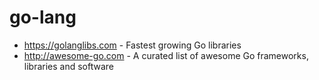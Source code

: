 # go-lang

* https://golanglibs.com - Fastest growing Go libraries
* http://awesome-go.com - A curated list of awesome Go frameworks, libraries and software
